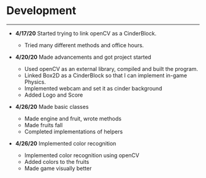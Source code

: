 # Development

---

- **4/17/20** Started trying to link openCV as a CinderBlock.
   - Tried many different methods and office hours.

- **4/20/20**  Made advancements and got project started
   - Used openCV as an external library, compiled and built the program.
   - Linked Box2D as a CinderBlock so that I can implement in-game Physics.
   - Implemented webcam and set it as cinder background
   - Added Logo and Score

- **4/26/20**  Made basic classes
   - Made engine and fruit, wrote methods
   - Made fruits fall
   - Completed implementations of helpers
   
- **4/26/20**  Implemented color recognition
    - Implemented color recognition using openCV
    - Added colors to the fruits
    - Made game visually better